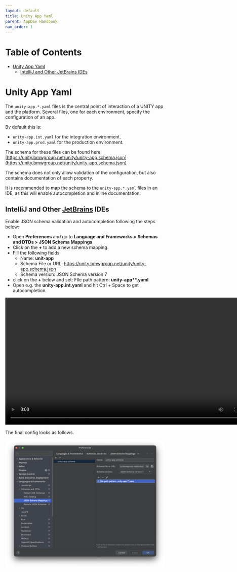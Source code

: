 ```yaml
---
layout: default
title: Unity App Yaml
parent: AppDev Handbook
nav_order: 1
---
```


# Table of Contents

<!-- START doctoc generated TOC please keep comment here to allow auto update -->
<!-- DON'T EDIT THIS SECTION, INSTEAD RE-RUN doctoc TO UPDATE -->

- [Unity App Yaml](#unity-app-yaml)
  - [IntelliJ and Other JetBrains IDEs](#intellij-and-other-jetbrains-ides)

<!-- END doctoc generated TOC please keep comment here to allow auto update -->

# Unity App Yaml

The `unity-app.*.yaml` files is the central point of interaction of a UNITY app and the platform.
Several files, one for each environment, specify the configuration of an app.

Bv default this is:

* `unity-app.int.yaml` for the integration environment.
* `unity-app.prod.yaml` for the production environment.

The schema for these files can be found
here: [https://unity.bmwgroup.net/unity/unity-app.schema.json](https://unity.bmwgroup.net/unity/unity-app.schema.json)

The schema does not only allow validation of the configuration, but also contains documentation of each property.

It is recommended to map the schema to the `unity-app.*.yaml` files in an IDE, as this will enable autocompletion and
inline documentation.

## IntelliJ and Other [JetBrains](https://www.jetbrains.com) IDEs

Enable JSON schema validation and autocompletion following the steps below:

* Open **Preferences** and go to **Language and Frameworks > Schemas and DTDs > JSON Schema Mappings**.
* Click on the **+** to add a new schema mapping.
* Fill the following fields
  * Name: **unit-app**
  * Schema File or URL: https://unity.bmwgroup.net/unity/unity-app.schema.json
  * Schema version: JSON Schema version 7
* click on the **+** below and set: FIle path pattern: **unity-app\*\*.yaml**
* Open e.g. the **unity-app.int.yaml** and hit Ctrl + Space to get autocompletion.

<video autoplay loop width=801>
  <source src="../assets/schema-autocompletion.mov" type="video/mp4">
Your browser does not support the video tag.
</video>

The final config looks as follows.

![](../assets/JSON-Schema-Mappings.png)
